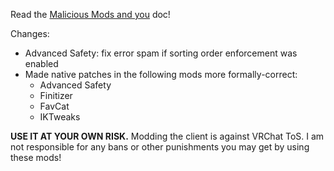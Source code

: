 Read the [Malicious Mods and you](https://github.com/knah/VRCMods/blob/master/Malicious-Mods.md) doc!

Changes:
 * Advanced Safety: fix error spam if sorting order enforcement was enabled
 * Made native patches in the following mods more formally-correct:
   * Advanced Safety
   * Finitizer
   * FavCat
   * IKTweaks

**USE IT AT YOUR OWN RISK.** Modding the client is against VRChat ToS. I am not responsible for any bans or other punishments you may get by using these mods!